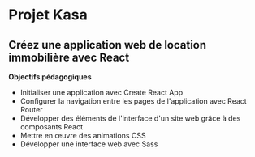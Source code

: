 # Projet Kasa

## Créez une application web de location immobilière avec React

**Objectifs pédagogiques**

- Initialiser une application avec Create React App
- Configurer la navigation entre les pages de l'application avec React Router
- Développer des éléments de l'interface d'un site web grâce à des composants React
- Mettre en œuvre des animations CSS
- Développer une interface web avec Sass
